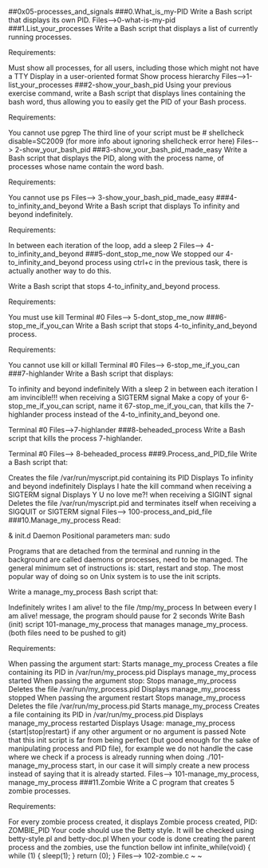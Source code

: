##0x05-processes_and_signals
###0.What_is_my-PID
Write a Bash script that displays its own PID.
Files-->0-what-is-my-pid
###1.List_your_processes
Write a Bash script that displays a list of currently running processes.

Requirements:

Must show all processes, for all users, including those which might not have a TTY
Display in a user-oriented format
Show process hierarchy
Files-->1-list_your_processes
###2-show_your_bash_pid
Using your previous exercise command, write a Bash script that displays lines containing the bash word, thus allowing you to easily get the PID of your Bash process.

Requirements:

You cannot use pgrep
The third line of your script must be # shellcheck disable=SC2009 (for more info about ignoring shellcheck error here)
Files--> 2-show_your_bash_pid 
###3-show_your_bash_pid_made_easy
Write a Bash script that displays the PID, along with the process name, of processes whose name contain the word bash.

Requirements:

You cannot use ps
Files--> 3-show_your_bash_pid_made_easy
###4-to_infinity_and_beyond
Write a Bash script that displays To infinity and beyond indefinitely.

Requirements:

In between each iteration of the loop, add a sleep 2
Files--> 4-to_infinity_and_beyond
###5-dont_stop_me_now
We stopped our 4-to_infinity_and_beyond process using ctrl+c in the previous task, there is actually another way to do this.

Write a Bash script that stops 4-to_infinity_and_beyond process.

Requirements:

You must use kill
Terminal #0
Files--> 5-dont_stop_me_now
###6-stop_me_if_you_can
Write a Bash script that stops 4-to_infinity_and_beyond process.

Requirements:

You cannot use kill or killall
Terminal #0
Files--> 6-stop_me_if_you_can
###7-highlander
Write a Bash script that displays:

To infinity and beyond indefinitely
With a sleep 2 in between each iteration
I am invincible!!! when receiving a SIGTERM signal
Make a copy of your 6-stop_me_if_you_can script, name it 67-stop_me_if_you_can, that kills the 7-highlander process instead of the 4-to_infinity_and_beyond one.

Terminal #0
Files-->7-highlander
###8-beheaded_process
Write a Bash script that kills the process 7-highlander.

Terminal #0
Files--> 8-beheaded_process
###9.Process_and_PID_file
Write a Bash script that:

Creates the file /var/run/myscript.pid containing its PID
Displays To infinity and beyond indefinitely
Displays I hate the kill command when receiving a SIGTERM signal
Displays Y U no love me?! when receiving a SIGINT signal
Deletes the file /var/run/myscript.pid and terminates itself when receiving a SIGQUIT or SIGTERM signal
Files--> 100-process_and_pid_file
###10.Manage_my_process
Read:

&
init.d
Daemon
Positional parameters
man: sudo

Programs that are detached from the terminal and running in the background are called daemons or processes, need to be managed. The general minimum set of instructions is: start, restart and stop. The most popular way of doing so on Unix system is to use the init scripts.

Write a manage_my_process Bash script that:

Indefinitely writes I am alive! to the file /tmp/my_process
In between every I am alive! message, the program should pause for 2 seconds
Write Bash (init) script 101-manage_my_process that manages manage_my_process. (both files need to be pushed to git)

Requirements:

When passing the argument start:
Starts manage_my_process
Creates a file containing its PID in /var/run/my_process.pid
Displays manage_my_process started
When passing the argument stop:
Stops manage_my_process
Deletes the file /var/run/my_process.pid
Displays manage_my_process stopped
When passing the argument restart
Stops manage_my_process
Deletes the file /var/run/my_process.pid
Starts manage_my_process
Creates a file containing its PID in /var/run/my_process.pid
Displays manage_my_process restarted
Displays Usage: manage_my_process {start|stop|restart} if any other argument or no argument is passed
Note that this init script is far from being perfect (but good enough for the sake of manipulating process and PID file), for example we do not handle the case where we check if a process is already running when doing ./101-manage_my_process start, in our case it will simply create a new process instead of saying that it is already started.
Files--> 101-manage_my_process, manage_my_process
###11.Zombie
Write a C program that creates 5 zombie processes.

Requirements:

For every zombie process created, it displays Zombie process created, PID: ZOMBIE_PID
Your code should use the Betty style. It will be checked using betty-style.pl and betty-doc.pl
When your code is done creating the parent process and the zombies, use the function bellow
int infinite_while(void)
{
    while (1)
    {
        sleep(1);
    }
    return (0);
}
Files--> 102-zombie.c
~
~

